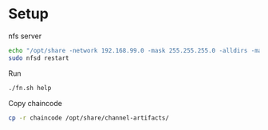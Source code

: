 Setup 
==============

nfs server

```sh
echo "/opt/share -network 192.168.99.0 -mask 255.255.255.0 -alldirs -maproot=root:wheel" | sudo tee -a /etc/exports
sudo nfsd restart
```

Run 

```sh
./fn.sh help
```

Copy chaincode

```sh
cp -r chaincode /opt/share/channel-artifacts/
```
